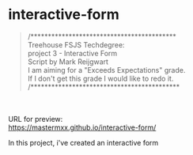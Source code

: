 # interactive-form

>/****************************************** <br />
>Treehouse FSJS Techdegree: <br />
>project 3 - Interactive Form <br />
>Script by Mark Reijgwart <br />
>I am aiming for a "Exceeds Expectations" grade. <br />
>If I don't get this grade I would like to redo it. <br />
>/*******************************************

<br /><br />
URL for preview: <br />
https://mastermxx.github.io/interactive-form/ <br />

In this project, i've created an interactive form <br />
